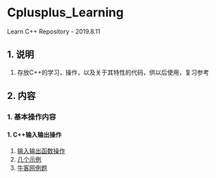# Cplusplus_Learning
Learn C++ Repository - 2019.8.11

## 1. 说明
1. 存放C++的学习，操作，以及关于其特性的代码，供以后使用，复习参考

## 2. 内容
### 1. 基本操作内容
#### 1. C++输入输出操作
1. [输入输出函数操作](https://github.com/slientreed/Cplusplus_Learning/blob/master/1_Cplusplus_Basic_Operation/2_C%2B%2B%E8%BE%93%E5%85%A5%E8%BE%93%E5%87%BA%E5%AD%A6%E4%B9%A0/1_C%2B%2B%E8%BE%93%E5%85%A5%E8%BE%93%E5%87%BA%E5%87%BD%E6%95%B0%E7%AE%80%E4%BB%8B.md)
2. [几个示例](https://github.com/slientreed/Cplusplus_Learning/blob/master/1_Cplusplus_Basic_Operation/2_C%2B%2B%E8%BE%93%E5%85%A5%E8%BE%93%E5%87%BA%E5%AD%A6%E4%B9%A0/2_%E7%A4%BA%E4%BE%8B%E6%80%BB%E7%BB%93.md)
3. [牛客网例题](https://github.com/slientreed/Cplusplus_Learning/blob/master/1_Cplusplus_Basic_Operation/2_C%2B%2B%E8%BE%93%E5%85%A5%E8%BE%93%E5%87%BA%E5%AD%A6%E4%B9%A0/3_%E7%89%9B%E5%AE%A2%E7%BD%91OJ%E8%BE%93%E5%85%A5%E8%BE%93%E5%87%BA%E7%BB%83%E4%B9%A0%E9%A2%98.md)

